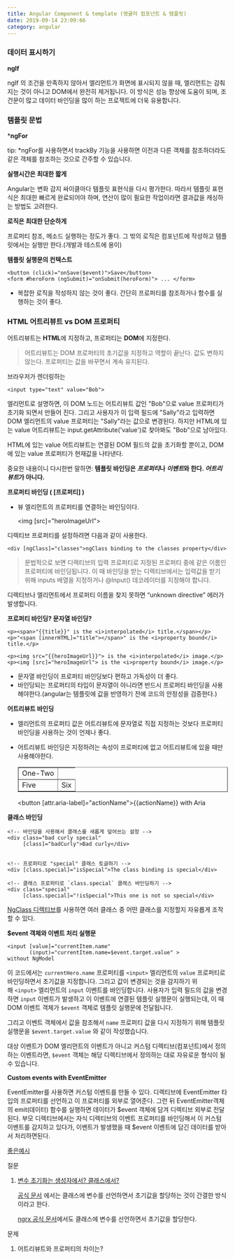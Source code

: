```yaml
---
title: Angular Component & template (앵귤러 컴포넌트 & 템플릿)
date: 2019-09-14 23:09:66
category: angular
---
```


### 데이터 표시하기

**ngIf**

ngIf 의 조건을 만족하지 않아서 엘리먼트가 화면에 표시되지 않을 때, 엘리먼트는 감춰지는 것이 아니고 DOM에서 완전히 제거됩니다. 이 방식은 성능 향상에 도움이 되며, 조건문이 많고 데이터 바인딩을 많이 하는 프로젝트에 더욱 유용합니다.

### 템플릿 문법

***ngFor**

tip: *ngFor를 사용하면서 trackBy 기능을 사용하면 이전과 다른 객체를 참조하더라도 같은 객체를 참조하는 것으로 간주할 수 있습니다.

**실행시간은 최대한 짧게**

Angular는 변화 감지 싸이클마다 템플릿 표현식을 다시  평가한다. 따라서 템플릿 표현식은 최대한 빠르게 완료되어야 하며, 연산이 많이 필요한 작업이라면 결과값을 캐싱하는 방법도 고려한다.

**로직은 최대한 단순하게**

프로퍼티 참조, 메소드 실행하는 정도가 좋다. 그 밖의 로직은 컴포넌트에 작성하고 템플릿에서는 실행만 한다.(개발과 테스트에 용이)

**템플릿 실행문의 컨텍스트**

    <button (click)="onSave($event)">Save</button>
    <form #heroForm (ngSubmit)="onSubmit(heroForm)"> ... </form>

- 복잡한 로직을 작성하지 않는 것이 좋다. 간단히 프로퍼티를 참조하거나 함수를 실행하는 것이 좋다.

### **HTML 어트리뷰트 vs DOM 프로퍼티**

어트리뷰트는 **HTML**에 지정하고, 프로퍼티는 **DOM**에 지정한다.

> 어트리뷰트는 DOM 프로퍼티의 초기값을 지정하고 역할이 끝난다. 값도 변하지 않는다. 프로퍼티는 값을 바꾸면서 계속 유지된다.

브라우저가 렌더링하는 

    <input type="text" value="Bob">

엘리먼트로 설명하면, 이 DOM 노드는 어트리뷰트 값인 "Bob"으로 value 프로퍼티가 초기화 되면서 만들어 진다. 그리고 사용자가 이 입력 필드에 "Sally"라고 입력하면 DOM 엘리먼트의 value 프로퍼티는 "Sally"라는 값으로 변경된다. 하지만 HTML에 있는 value 어트리뷰트는 input.getAttribute('value')로 찾아봐도 "Bob"으로 남아있다.

HTML에 있는 value 어트리뷰트는 연결된 DOM 필드의 값을 초기화할 뿐이고, DOM에 있는 value 프로퍼티가 현재값을 나타낸다.

중요한 내용이니 다시한번 말하면: **템플릿 바인딩은 *프로퍼티*나 *이벤트*와 한다. *어트리뷰트*가 아니다.**

**프로퍼티 바인딩 ( [프로퍼티] )**

- 뷰 엘리먼트의 프로퍼티를 연결하는 바인딩이다.

    <img [src]="heroImageUrl">

디렉티브 프로퍼티를 설정하려면 다음과 같이 사용한다.

    <div [ngClass]="classes">ngClass binding to the classes property</div>

> 문법적으로 보면 디렉티브의 입력 프로퍼티로 지정된 프로퍼티 중에 같은 이름인 프로퍼티에 바인딩됩니다. 이 때 바인딩을 받는 디렉티브에서는 입력값을 받기 위해 inputs 배열을 지정하거나 @Input() 데코레이터를 지정해야 합니다.

디렉티브나 엘리먼트에서 프로퍼티 이름을 찾지 못하면 “unknown directive” 에러가 발생합니다.

**프로퍼티 바인딩? 문자열 바인딩?**

    <p><span>"{{title}}" is the <i>interpolated</i> title.</span></p>
    <p>"<span [innerHTML]="title"></span>" is the <i>property bound</i> title.</p>
    
    <p><img src="{{heroImageUrl}}"> is the <i>interpolated</i> image.</p>
    <p><img [src]="heroImageUrl"> is the <i>property bound</i> image.</p>

- 문자열 바인딩이 프로퍼티 바인딩보다 편하고 가독성이 더 좋다.
- 바인딩되는 프로퍼티의 타입이 문자열이 아니라면 반드시 프로퍼티 바인딩을 사용해야한다.(angular는 템플릿에 값을 반영하기 전에 코드의 안정성을 검증한다.)

**어트리뷰트 바인딩**

- 엘리먼트의 프로퍼티 값은 어트리뷰트에 문자열로 직접 지정하는 것보다 프로퍼티 바인딩을 사용하는 것이 언제나 좋다.
- 어트리뷰트 바인딩은 지정하려는 속성이 프로퍼티에 없고 어트리뷰트에 있을 때만 사용해야한다.

    <table border=1>
      <tr><td [attr.colspan]="1 + 1">One-Two</td></tr>
      <tr><td>Five</td><td>Six</td></tr>
    </table>

    <!-- 웹 접근성을 위해 aria 어트리뷰트를 지정합니다. -->
    <button [attr.aria-label]="actionName">{{actionName}} with Aria</button>

**클래스 바인딩**

    <!-- 바인딩을 사용해서 클래스를 새롭게 덮어쓰는 설정 -->
    <div class="bad curly special"
         [class]="badCurly">Bad curly</div>
    
    
    <!-- 프로퍼티로 "special" 클래스 토글하기 -->
    <div [class.special]="isSpecial">The class binding is special</div>
    
    <!-- 클래스 프로퍼티로 `class.special` 클래스 바인딩하기 -->
    <div class="special"
         [class.special]="!isSpecial">This one is not so special</div>

[NgClass 디렉티브](https://angular.kr/guide/template-syntax#ngclass)를 사용하면 여러 클래스 중 어떤 클래스를 지정할지 자유롭게 조작할 수 있다.

**$event 객체와 이벤트 처리 실행문**

    <input [value]="currentItem.name"
           (input)="currentItem.name=$event.target.value" >
    without NgModel

이 코드에서는 `currentHero.name` 프로퍼티를 `<input>` 엘리먼트의 `value` 프로퍼티로 바인딩하면서 초기값을 지정합니다. 그리고 값이 변경되는 것을 감지하기 위해 `<input>` 엘리먼트의 `input` 이벤트를 바인딩합니다. 사용자가 입력 필드의 값을 변경하면 `input` 이벤트가 발생하고 이 이벤트에 연결된 템플릿 실행문이 실행되는데, 이 때 DOM 이벤트 객체가 `$event` 객체로 템플릿 실행문에 전달됩니다.

그리고 이벤트 객체에서 값을 참조해서 `name` 프로퍼티 값을 다시 지정하기 위해 템플릿 실행문을 `$event.target.value` 와 같이 작성했습니다.

대상 이벤트가 DOM 엘리먼트의 이벤트가 아니고 커스텀 디렉티브(컴포넌트)에서 정의하는 이벤트라면, `$event` 객체는 해당 디렉티브에서 정의하는 대로 자유로운 형식이 될 수 있습니다.

**Custom events with EventEmitter**

EventEmitter를 사용하면 커스텀 이벤트를 만들 수 있다. 디렉티브에 EventEmitter 타입의 프로퍼티를 선언하고 이 프로퍼티를 외부로 열어준다. 그런 뒤 EventEmitter객체의 emit(데이터) 함수를 실행하면 데이터가 $event 객체에 담겨 디렉티브 외부로 전달된다. 부모 디렉티브에서는 자식 디렉티브의 이벤트 프로퍼티를 바인딩해서 이 커스텀 이벤트를 감지하고 있다가, 이벤트가 발생했을 때 $event 이벤트에 담긴 데이터를 받아서 처리하면된다.

[좋은예시](https://angular.kr/guide/template-syntax#custom-events-with-eventemitter)

질문

1. [변수 초기화는 생성자에서? 클래스에서?](https://angular.kr/guide/displaying-data#%EB%B3%80%EC%88%98-%EC%B4%88%EA%B8%B0%ED%99%94%EB%8A%94-%EC%83%9D%EC%84%B1%EC%9E%90%EC%97%90%EC%84%9C-%ED%81%B4%EB%9E%98%EC%8A%A4%EC%97%90%EC%84%9C)

    [공식 문서](https://angular.kr/guide/displaying-data#%EB%B3%80%EC%88%98-%EC%B4%88%EA%B8%B0%ED%99%94%EB%8A%94-%EC%83%9D%EC%84%B1%EC%9E%90%EC%97%90%EC%84%9C-%ED%81%B4%EB%9E%98%EC%8A%A4%EC%97%90%EC%84%9C) 에서는 클래스에 변수를 선언하면서 초기값을 할당하는 것이 간결한 방식이라고 한다.

    [ngrx 공식 문서](https://ngrx.io/guide/effects)에서도 클래스에 변수를 선언하면서 초기값을 할당한다.

문제

1. 어트리뷰트와 프로퍼티의 차이는?